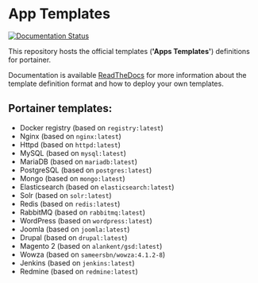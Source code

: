 # App Templates

[![Documentation Status](https://readthedocs.org/projects/portainer/badge/?version=stable)](http://portainer.readthedocs.io/en/stable/?badge=stable)

This repository hosts the official templates (**'Apps Templates'**) definitions for portainer.

Documentation is available [ReadTheDocs](http://portainer.readthedocs.io/en/stable/templates.html) for more information about the template definition format and how to deploy your own templates.

## Portainer templates:

* Docker registry (based on `registry:latest`)
* Nginx (based on `nginx:latest`)
* Httpd (based on `httpd:latest`)
* MySQL (based on `mysql:latest`)
* MariaDB (based on `mariadb:latest`)
* PostgreSQL (based on `postgres:latest`)
* Mongo (based on `mongo:latest`)
* Elasticsearch (based on `elasticsearch:latest`)
* Solr (based on `solr:latest`)
* Redis (based on `redis:latest`)
* RabbitMQ (based on `rabbitmq:latest`)
* WordPress (based on `wordpress:latest`)
* Joomla (based on `joomla:latest`)
* Drupal (based on `drupal:latest`)
* Magento 2 (based on `alankent/gsd:latest`)
* Wowza (based on `sameersbn/wowza:4.1.2-8`)
* Jenkins (based on `jenkins:latest`)
* Redmine (based on `redmine:latest`)
